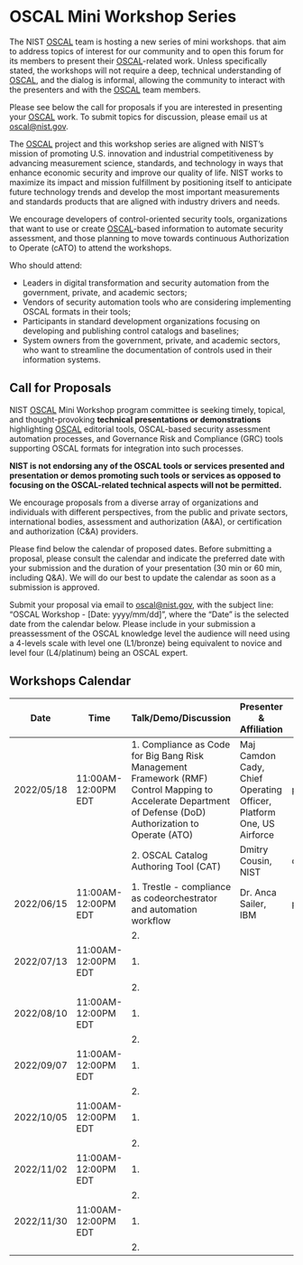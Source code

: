# OSCAL Mini Workshop Series

The NIST [OSCAL](/) team is hosting a new series of mini workshops. that aim to address topics of interest for our community and to open this forum for its members to present their [OSCAL](/)-related work. Unless specifically stated, the workshops will not require a deep, technical understanding of [OSCAL](/), and the dialog is informal, allowing the community to interact with the presenters and with the [OSCAL](/) team members. 

Please see below the call for proposals if you are interested in presenting your [OSCAL](/) work. To submit topics for discussion, please email us at [oscal@nist.gov](oscal@nist.gov).

The [OSCAL](/) project and this workshop series are aligned with NIST’s mission of promoting U.S. innovation and industrial competitiveness by advancing measurement science, standards, and technology in ways that enhance economic security and improve our quality of life. NIST works to maximize its impact and mission fulfillment by positioning itself to anticipate future technology trends and develop the most important measurements and standards products that are aligned with industry drivers and needs.

We encourage developers of control-oriented security tools, organizations that want to use or create [OSCAL](/)-based information to automate security assessment, and those planning to move towards continuous Authorization to Operate (cATO) to attend the workshops.

Who should attend:
- Leaders in digital transformation and security automation from the government, private, and academic sectors;
- Vendors of security automation tools who are considering implementing OSCAL formats in their tools;
- Participants in standard development organizations focusing on developing and publishing control catalogs and baselines;
- System owners from the government, private, and academic sectors, who want to streamline the documentation of controls used in their information systems.

## Call for Proposals

NIST [OSCAL](/) Mini Workshop program committee is seeking timely, topical, and thought-provoking **technical** **presentations or demonstrations** highlighting [OSCAL](/) editorial tools, OSCAL-based security assessment automation processes, and Governance Risk and Compliance (GRC) tools supporting OSCAL formats for integration into such processes. 

**NIST is not endorsing any of the OSCAL tools or services presented and presentation or demos promoting such tools or services as opposed to focusing on the OSCAL-related technical aspects will not be permitted.**

We encourage proposals from a diverse array of organizations and individuals with different perspectives, from the public and private sectors, international bodies, assessment and authorization (A&A), or certification and authorization (C&A) providers.

Please find below the calendar of proposed dates. Before submitting a proposal, please consult the calendar and indicate the preferred date with your submission and the duration of your presentation (30 min or 60 min, including Q&A). We will do our best to update the calendar as soon as a submission is approved.

Submit your proposal via email to [oscal@nist.gov](oscal@nist.gov), with the subject line: “OSCAL Workshop - [Date: yyyy/mm/dd]”, where the “Date” is the selected date from the calendar below. Please include in your submission a preassessment of the OSCAL knowledge level the audience will need using a 4-levels scale with level one (L1/bronze) being equivalent to novice and level four (L4/platinum) being an OSCAL expert. 

## Workshops Calendar

| Date | Time | Talk/Demo/Discussion | Presenter & Affiliation | Type | Knowledge Level | Notes |
| ---- | ---- | ---------------------| ----------------------- | ---- | --------------- | ------ |
| 2022/05/18 | 11:00AM-12:00PM EDT | 1.  Compliance as Code for Big Bang Risk Management Framework (RMF) Control Mapping to Accelerate Department of Defense (DoD) Authorization to Operate (ATO) | Maj Camdon Cady, Chief Operating Officer, Platform One, US Airforce | presentation |  L2 |   |
|  |  | 2. OSCAL Catalog Authoring Tool (CAT) | Dmitry Cousin, NIST |demo |  L1 |  | 
|  2022/06/15 |  11:00AM-12:00PM EDT  | 1. Trestle - compliance as codeorchestrator and automation workflow | Dr. Anca Sailer, IBM | presentation | L3 |  | 
|  |  | 2. |  |  |  |  | 
|  2022/07/13 |  11:00AM-12:00PM EDT  | 1. |  |  |  |  | 
|  |  | 2. |  |  |  |  |
|  2022/08/10 |  11:00AM-12:00PM EDT  | 1. |  |  |  |  | 
|  |  | 2. |   |  |  |  |
|  2022/09/07 |  11:00AM-12:00PM EDT  | 1. |  |  |  |  | 
|  |  | 2. |   |  |  |  |
|  2022/10/05 |  11:00AM-12:00PM EDT  | 1. |  |  |  |  | 
|  |  | 2. |   |  |  |  |
|  2022/11/02 |  11:00AM-12:00PM EDT  | 1. |  |  |  |  | 
|  |  | 2. |   |  |  |  | 
|  2022/11/30 |  11:00AM-12:00PM EDT  | 1. |  |  |  |  | 
|  |  | 2. |   |  |  |  |
